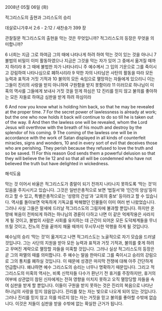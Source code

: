 2008년 05월 06일 (화)

적그리스도의 출현과 그리스도의 승리



데살로니가후서 2:6 - 2:12 / 새찬송가 399 장


관찰질문
적그리스도의 출현을 막는 것은 무엇입니까? 
적그리스도의 등장은 무엇을 의미합니까? 

6 너희는 지금 그로 하여금 그의 때에 나타나게 하려 하여 막는 것이 있는 것을 아나니 7 불법의 비밀이 이미 활동하였으나 지금은 그것을 막는 자가 있어 그 중에서 옮겨질 때까지 하리라 8 그 때에 불법한 자가 나타나리니 주 예수께서 그 입의 기운으로 그를 죽이시고 강림하여 나타나심으로 폐하시리라 9 악한 자의 나타남은 사탄의 활동을 따라 모든 능력과 표적과 거짓 기적과 10 불의의 모든 속임으로 멸망하는 자들에게 있으리니 이는 그들이 진리의 사랑을 받지 아니하여 구원함을 받지 못함이라 11 이러므로 하나님이 미혹의 역사를 그들에게 보내사 거짓 것을 믿게 하심은 12 진리를 믿지 않고 불의를 좋아하는 모든 자들로 하여금 심판을 받게 하려 하심이라  

6 And now you know what is holding him back, so that he may be revealed at the proper time. 7 For the secret power of lawlessness is already at work; but the one who now holds it back will continue to do so till he is taken out of the way. 8 And then the lawless one will be revealed, whom the Lord Jesus will overthrow with the breath of his mouth and destroy by the splendor of his coming. 9 The coming of the lawless one will be in accordance with the work of Satan displayed in all kinds of counterfeit miracles, signs and wonders, 10 and in every sort of evil that deceives those who are perishing. They perish because they refused to love the truth and so be saved. 11 For this reason God sends them a powerful delusion so that they will believe the lie 12 and so that all will be condemned who have not believed the truth but have delighted in wickedness.

해석도움





막는 것  이어서 바울은 적그리스도가 종말이 되기 전까지 나타나지 못하도록 ‘막는 것’이 있음을 주지시키고 있습니다. 그것은 일반은총적으로 보면 ‘법질서’와 ‘인간의 양심’등이라고 할 수 있고, 특별은총적으로는 ‘성령의 간섭’과 ‘교회의 중보’ 등이라고 할 수 있습니다. 역사를 돌아보면 악독하게 기독교를 박해했던 인물들이 이미 여러 번 나왔었습니다. 그러나 사실 그들은 말세에 드러날 적그리스도의 그림자에 불과할 뿐입니다. 하지만 온 땅에 복음이 전파되게 하려는 하나님의 경륜이 다하고 나면 이 같은 억제작용은 사라지게 될 것이고, 불법의 사람은 사회를 유지하는 데 근간이 되어온 모든 도덕체계들을 무너뜨릴 것이고, 진노의 잔을 끝까지 채울 때까지 무시무시한 악행을 하게 될 것입니다.  

예수님의 승리  ‘막는 것’이 옮겨지고 나면 적그리스도는 노골적으로 자기 모습을 드러낼 것입니다. 그는 사단의 지원을 받아 모든 능력과 표적과 거짓 기적과, 불의를 좇게 하려고 꾸며진 계략으로 멸망할 자들을 미혹할 것입니다. 그러나 실상 적그리스도의 등장은 곧 그의 파멸의 때를 의미합니다. 주 예수는 말씀 한마디로 그를 죽이시고 승리의 강림으로 그의 통치를 폐하실 것입니다. 이 때문에 성경은 마지막 전쟁에 대해 아주 간단하게 언급합니다. 왜냐하면 예수 그리스도의 승리는 너무나 명확하기 때문입니다. 그리고 적그리스도의 미혹의 역사는, 비록 신학자들 다수가 환난기 전 휴거를 주장하지만, 휴거의 여부에 상관없이 참된 신자에게는 전혀 영향을 미치지 못하고 오직 멸망당할 자들을 속여 심판을 받게 할 뿐입니다. 이들이 구원을 받지 못하는 것은 진리의 복음으로 나타난 하나님의 사랑을 믿지 않음입니다. 진리를 찾는 자는 빛으로 나오게 되어 있는 것입니다. 그러나 진리를 믿지 않고 의를 따르지 않는 자는 거짓을 믿고 불의를 좋아할 수밖에 없습니다. 이것은 저들이 심판을 받을 수밖에 없는 확실한 근거가 됩니다.